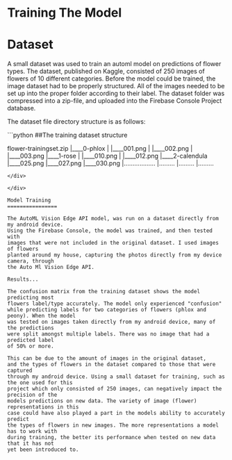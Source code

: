
Training The Model
====================

Dataset
========

A small dataset was used to train an automl model on predictions of flower types. 
The dataset, published on Kaggle, consisted of 250 images of flowers of 10 different 
categories. Before the model could be trained, the image dataset had to be properly 
structured. All of the images needed to be set up into the proper folder
according to their label. The dataset folder was compressed into a zip-file,
and uploaded into the Firebase Console Project database.   

The dataset file directory  structure is as follows:

<div markdown="1" class="cell code_cell">
<div class="input_area" markdown="1">
```python
##The training dataset structure

flower-trainingset.zip
  |____0-phlox
  | |____001.png
  | |____002.png
  | |____003.png
  |____1-rose
  | |____010.png
  | |____012.png
  |____2-calendula
    |____025.png
    |____027.png
    |____030.png
  |..................
	|.........
	|.........
	|.........
```
</div>

</div> 

Model Training
================

The AutoML Vision Edge API model, was run on a dataset directly from my android device. 
Using the Firebase Console, the model was trained, and then tested with 
images that were not included in the original dataset. I used images of flowers 
planted around my house, capturing the photos directly from my device camera, through
the Auto Ml Vision Edge API.  

Results...

The confusion matrix from the training dataset shows the model predicting most 
flowers label/type accurately. The model only experienced "confusion" 
while predicting labels for two categories of flowers (phlox and peony). When the model
was tested on images taken directly from my android device, many of the predictions 
were split amongst multiple labels. There was no image that had a predicted label
of 50% or more. 

This can be due to the amount of images in the original dataset, 
and the types of flowers in the dataset compared to those that were captured 
through my android device. Using a small dataset for training, such as the one used for this 
project which only consisted of 250 images, can negatively impact the precision of the 
models predictions on new data. The variety of image (flower) representations in this 
case could have also played a part in the models ability to accurately predict
the types of flowers in new images. The more representations a model has to work with
during training, the better its performance when tested on new data that it has not
yet been introduced to. 
